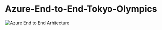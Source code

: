 # Azure-End-to-End-Tokyo-OIympics

![Azure End to End Arhitecture](https://github.com/TocSebastian/Azure-End-to-End-Tokyo-OIympics/assets/91591126/d1b9ebfb-3cef-4ff6-b260-bb199226dc0f)
